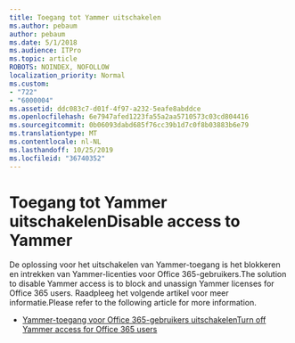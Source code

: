 ```yaml
---
title: Toegang tot Yammer uitschakelen
ms.author: pebaum
author: pebaum
ms.date: 5/1/2018
ms.audience: ITPro
ms.topic: article
ROBOTS: NOINDEX, NOFOLLOW
localization_priority: Normal
ms.custom:
- "722"
- "6000004"
ms.assetid: ddc083c7-d01f-4f97-a232-5eafe8abddce
ms.openlocfilehash: 6e7947afed1223fa55a2aa5710573c03cd804416
ms.sourcegitcommit: 0b06093dabd685f76cc39b1d7c0f8b03883b6e79
ms.translationtype: MT
ms.contentlocale: nl-NL
ms.lasthandoff: 10/25/2019
ms.locfileid: "36740352"
---
```

# <a name="disable-access-to-yammer"></a><span data-ttu-id="868f0-102">Toegang tot Yammer uitschakelen</span><span class="sxs-lookup"><span data-stu-id="868f0-102">Disable access to Yammer</span></span>

<span data-ttu-id="868f0-103">De oplossing voor het uitschakelen van Yammer-toegang is het blokkeren en intrekken van Yammer-licenties voor Office 365-gebruikers.</span><span class="sxs-lookup"><span data-stu-id="868f0-103">The solution to disable Yammer access is to block and unassign Yammer licenses for Office 365 users.</span></span> <span data-ttu-id="868f0-104">Raadpleeg het volgende artikel voor meer informatie.</span><span class="sxs-lookup"><span data-stu-id="868f0-104">Please refer to the following article for more information.</span></span>
  
- [<span data-ttu-id="868f0-105">Yammer-toegang voor Office 365-gebruikers uitschakelen</span><span class="sxs-lookup"><span data-stu-id="868f0-105">Turn off Yammer access for Office 365 users</span></span>](https://docs.microsoft.com/yammer/manage-yammer-users/turn-off-user-access)
